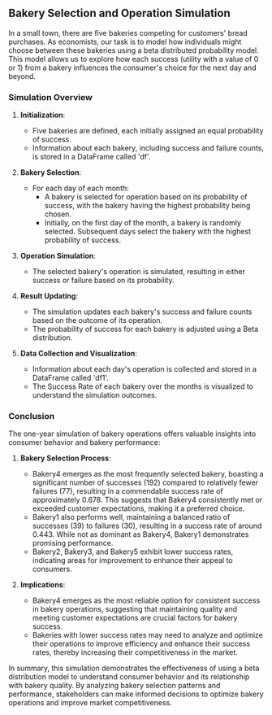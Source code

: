 ## Bakery Selection and Operation Simulation

In a small town, there are five bakeries competing for customers' bread purchases. As economists, our task is to model how individuals might choose between these bakeries using a beta distributed probability model. This model allows us to explore how each success (utility with a value of 0 or 1) from a bakery influences the consumer's choice for the next day and beyond. 

### Simulation Overview

1. **Initialization**: 
    - Five bakeries are defined, each initially assigned an equal probability of success.
    - Information about each bakery, including success and failure counts, is stored in a DataFrame called 'df'.

2. **Bakery Selection**:
    - For each day of each month:
        - A bakery is selected for operation based on its probability of success, with the bakery having the highest probability being chosen.
        - Initially, on the first day of the month, a bakery is randomly selected. Subsequent days select the bakery with the highest probability of success.

3. **Operation Simulation**:
    - The selected bakery's operation is simulated, resulting in either success or failure based on its probability.

4. **Result Updating**:
    - The simulation updates each bakery's success and failure counts based on the outcome of its operation.
    - The probability of success for each bakery is adjusted using a Beta distribution.

5. **Data Collection and Visualization**:
    - Information about each day's operation is collected and stored in a DataFrame called 'df1'.
    - The Success Rate of each bakery over the months is visualized to understand the simulation outcomes.

### Conclusion

The one-year simulation of bakery operations offers valuable insights into consumer behavior and bakery performance:

1. **Bakery Selection Process**: 
    - Bakery4 emerges as the most frequently selected bakery, boasting a significant number of successes (192) compared to relatively fewer failures (77), resulting in a commendable success rate of approximately 0.678. This suggests that Bakery4 consistently met or exceeded customer expectations, making it a preferred choice.
    - Bakery1 also performs well, maintaining a balanced ratio of successes (39) to failures (30), resulting in a success rate of around 0.443. While not as dominant as Bakery4, Bakery1 demonstrates promising performance.
    - Bakery2, Bakery3, and Bakery5 exhibit lower success rates, indicating areas for improvement to enhance their appeal to consumers.

2. **Implications**:
    - Bakery4 emerges as the most reliable option for consistent success in bakery operations, suggesting that maintaining quality and meeting customer expectations are crucial factors for bakery success.
    - Bakeries with lower success rates may need to analyze and optimize their operations to improve efficiency and enhance their success rates, thereby increasing their competitiveness in the market.

In summary, this simulation demonstrates the effectiveness of using a beta distribution model to understand consumer behavior and its relationship with bakery quality. By analyzing bakery selection patterns and performance, stakeholders can make informed decisions to optimize bakery operations and improve market competitiveness.

